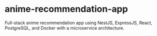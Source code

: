 # anime-recommendation-app
Full-stack anime recommendation app using NestJS, ExpressJS, React, PostgreSQL, and Docker with a microservice architecture.

